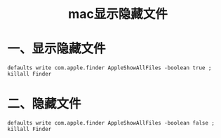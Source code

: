 <div style="text-align: center; font-weight: 700; font-size: 2em;">mac显示隐藏文件</div>

# 一、显示隐藏文件
```
defaults write com.apple.finder AppleShowAllFiles -boolean true ; killall Finder
```
# 二、隐藏文件
```
defaults write com.apple.finder AppleShowAllFiles -boolean false ; killall Finder
```